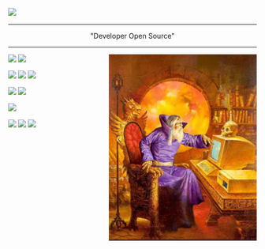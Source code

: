 ![](https://komarev.com/ghpvc/?username=git-cardoso-username&label=PROFILE+VIEWS&style=flat-square&color=lightgrey)
<hr/>
<p align="center">
  "Developer Open Source"
</p>


<hr/>
       
<div>
    <img align="right" src="https://raw.githubusercontent.com/cardosource/cardosource/master/Screenshot_20220925-213302.png" width="300"/>
   
</div>   

![](https://img.shields.io/badge/c-%2300599C.svg?style=for-the-badge&logo=c&logoColor=white)
 ![](https://img.shields.io/badge/c++-%2300599C.svg?style=for-the-badge&logo=c%2B%2B&logoColor=white)




![](https://img.shields.io/badge/python-%2314354C.svg?style=for-the-badge&logo=python&logoColor=white") ![](https://img.shields.io/badge/django-%23092E20.svg?style=for-the-badge&logo=django&logoColor=white)  ![](https://img.shields.io/badge/DJANGO-REST-ff1709?style=for-the-badge&logo=django&logoColor=white&color=ff1709&labelColor=gray)

![](https://img.shields.io/badge/javascript-%23323330.svg?style=for-the-badge&logo=javascript&logoColor=%23F7DF1E")
![](https://img.shields.io/badge/jQuery-0769AD?style=for-the-badge&logo=jquery&logoColor=white)

![](https://img.shields.io/badge/WordPress-%23117AC9.svg?style=for-the-badge&logo=WordPress&logoColor=white)

![](https://img.shields.io/badge/-Postman-FF6C37?logo=postman&logoColor=white&style=for-the-badge)   ![](https://img.shields.io/badge/-git-orange?logo=git&logoColor=white&style=for-the-badge)     ![](https://img.shields.io/badge/figma-%23F24E1E.svg?style=for-the-badge&logo=figma&logoColor=white)
